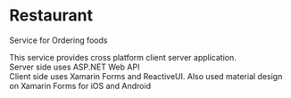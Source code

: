 # Restaurant
Service for Ordering foods 

This service provides cross platform client server application. </br>
Server side uses ASP.NET Web API </br>
Client side uses Xamarin Forms and ReactiveUI. Also used material design on Xamarin Forms for iOS and Android 
